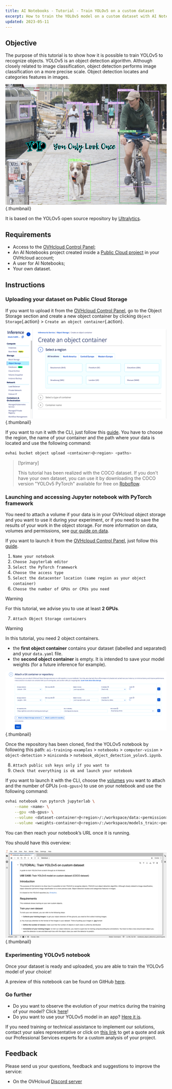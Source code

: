 ```yaml
---
title: AI Notebooks - Tutorial - Train YOLOv5 on a custom dataset
excerpt: How to train the YOLOv5 model on a custom dataset with AI Notebooks
updated: 2023-05-11
---
```



## Objective

The purpose of this tutorial is to show how it is possible to train YOLOv5 to recognize objects. YOLOv5 is an object detection algorithm. Although closely related to image classification, object detection performs image classification on a more precise scale. Object detection locates and categories features in images.

![image](images/image-yolov5.png){.thumbnail}

It is based on the YOLOv5 open source repository by [Ultralytics](https://github.com/ultralytics/yolov5).

## Requirements

- Access to the [OVHcloud Control Panel](https://ca.ovh.com/auth/?action=gotomanager&from=https://www.ovh.com/ca/en/&ovhSubsidiary=ca);
- An AI Notebooks project created inside a [Public Cloud project](https://www.ovhcloud.com/en-ca/public-cloud/) in your OVHcloud account;
- A user for AI Notebooks;
- Your own dataset.

## Instructions

### Uploading your dataset on Public Cloud Storage

If you want to upload it from the [OVHcloud Control Panel](https://ca.ovh.com/auth/?action=gotomanager&from=https://www.ovh.com/ca/en/&ovhSubsidiary=ca), go to the Object Storage section and create a new object container by clicking `Object Storage`{.action} > `Create an object container`{.action}.

![image](images/new-object-container.png){.thumbnail}

If you want to run it with the CLI, just follow this [guide](/pages/public_cloud/ai_machine_learning/cli_17_how_to_cli_data_notebooks). You have to choose the region, the name of your container and the path where your data is located and use the following command:

```bash
ovhai bucket object upload <container>@<region> <paths>
```

> [!primary]
>
> This tutorial has been realized with the COCO dataset. If you don't have your own dataset, you can use it by downloading the COCO version "YOLOv5 PyTorch" available for free on [Roboflow](https://public.roboflow.com/object-detection/microsoft-coco-subset/).
>

### Launching and accessing Jupyter notebook with PyTorch framework

You need to attach a volume if your data is in your OVHcloud object storage and you want to use it during your experiment, or if you need to save the results of your work in the object storage. For more information on data, volumes and permissions, see [our guide on data](/pages/public_cloud/ai_machine_learning/cli_17_how_to_cli_data_notebooks).

If you want to launch it from the [OVHcloud Control Panel](https://ca.ovh.com/auth/?action=gotomanager&from=https://www.ovh.com/ca/en/&ovhSubsidiary=ca), just follow this [guide](/pages/public_cloud/ai_machine_learning/notebook_guide_introduction_definition).

1. `Name your notebook`
2. `Choose Jupyterlab editor`
3. `Select the PyTorch framework`
4. `Choose the access type`
5. `Select the datacenter location (same region as your object container)`
6. `Choose the number of GPUs or CPUs you need`

> [!warning]
>
> For this tutorial, we advise you to use at least **2 GPUs**.
>

<ol start="7">
  <li><code>Attach Object Storage containers</code></li>
</ol>

> [!warning]
>
> In this tutorial, you need 2 object containers.
>

- the **first object container** contains your dataset (labelled and separated) and your `data.yaml` file.
- the **second object container** is empty. It is intended to save your model weights (for a future inference for example).

![image](images/notebook-attach-data.png){.thumbnail}

Once the repository has been cloned, find the YOLOv5 notebook by following this path: `ai-training-examples` > `notebooks` > `computer-vision` > `object-detection` > `miniconda` > `notebook_object_detection_yolov5.ipynb`.

<ol start="8">
  <li><code>Attach public ssh keys only if you want to</code></li>
  <li><code>Check that everything is ok and launch your notebook</code></li>
</ol>

If you want to launch it with the CLI, choose the [volumes](/pages/public_cloud/ai_machine_learning/cli_17_how_to_cli_data_notebooks) you want to attach and the number of GPUs (`<nb-gpus>`) to use on your notebook and use the following command:

```bash
ovhai notebook run pytorch jupyterlab \
	--name <name> \
	--gpu <nb-gpus> \
	--volume <dataset-container>@<region>/:/workspace/data:<permission> \
	--volume <weights-container>@<region>/:/workspace/models_train:<permission>
```

You can then reach your notebook’s URL once it is running.

You should have this overview:

![image](images/overview-notebook.png){.thumbnail}

### Experimenting YOLOv5 notebook

Once your dataset is ready and uploaded, you are able to train the YOLOv5 model of your choice!

A preview of this notebook can be found on GitHub [here](https://github.com/ovh/ai-training-examples/blob/main/notebooks/computer-vision/object-detection/miniconda/yolov5/notebook_object_detection_yolov5_coco.ipynb).

### Go further

- Do you want to observe the evolution of your metrics during the training of your model? Click [here](/pages/public_cloud/ai_machine_learning/notebook_tuto_03_weight_biases)!
- Do you want to use your YOLOv5 model in an app? [Here it is](/pages/public_cloud/ai_machine_learning/deploy_tuto_04_flask_yolov5).

If you need training or technical assistance to implement our solutions, contact your sales representative or click on [this link](https://www.ovhcloud.com/en-ca/professional-services/) to get a quote and ask our Professional Services experts for a custom analysis of your project.

## Feedback

Please send us your questions, feedback and suggestions to improve the service:

- On the OVHcloud [Discord server](https://discord.com/invite/vXVurFfwe9)
